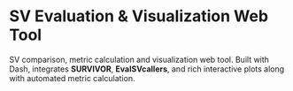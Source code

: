 # SV Evaluation & Visualization Web Tool
SV comparison, metric calculation and visualization web tool.
Built with Dash, integrates **SURVIVOR**, **EvalSVcallers**, and rich interactive plots along with automated metric calculation.

